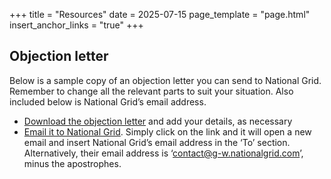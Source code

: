 +++
title = "Resources"
date = 2025-07-15
page_template = "page.html"
insert_anchor_links = "true"
+++

## Objection letter

Below is a sample copy of an objection letter you can send to National Grid. Remember to change all the relevant parts to suit your situation. Also included below is National Grid’s email address.

- <a href="/docs/objection-letter.pdf" download>Download the objection letter</a> and add your details, as necessary
- [Email it to National Grid](mailto:contact@g-w.nationalgrid.com). Simply click on the link and it will open a new email and insert National Grid’s email address in the ‘To’ section. Alternatively, their email address is ‘contact@g-w.nationalgrid.com’, minus the apostrophes.